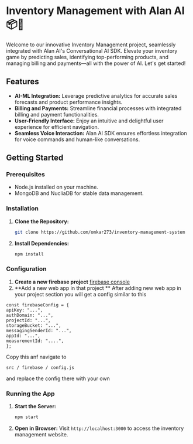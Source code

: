 # Inventory Management with Alan AI 📦🚀

Welcome to our innovative Inventory Management project, seamlessly integrated with Alan AI's Conversational AI SDK. Elevate your inventory game by predicting sales, identifying top-performing products, and managing billing and payments—all with the power of AI. Let's get started!

## Features

- **AI-ML Integration:** Leverage predictive analytics for accurate sales forecasts and product performance insights.
- **Billing and Payments:** Streamline financial processes with integrated billing and payment functionalities.
- **User-Friendly Interface:** Enjoy an intuitive and delightful user experience for efficient navigation.
- **Seamless Voice Interaction:** Alan AI SDK ensures effortless integration for voice commands and human-like conversations.

## Getting Started

### Prerequisites

- Node.js installed on your machine.
- MongoDB and NucliaDB for stable data management.

### Installation

1. **Clone the Repository:**
    ```bash
    git clone https://github.com/omkar273/inventory-management-system
    ```

2. **Install Dependencies:**
    ```bash
    npm install
    ```

### Configuration

1. **Create a new firebase project**
[firebase console](https://console.firebase.google.com/u/0/)
3. **Add a new web app in that project **
   After adding new web app in your project section you will get a config similar to this
  ```shell
const firebaseConfig = {
  apiKey: "...",
  authDomain: "...",
  projectId: "...",
  storageBucket: "...",
  messagingSenderId: "...",
  appId: "...",
  measurementId: "....",
};

```
Copy this anf navigate to
```
src / firebase / config.js
```

and replace the config there with your own


### Running the App

1. **Start the Server:**
    ```bash
    npm start
    ```

2. **Open in Browser:**
    Visit `http://localhost:3000` to access the inventory management website.

